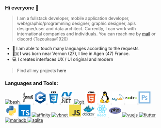 ### Hi everyone 👋

> I am a fullstack developer, mobile application developer, web/graphic/programming designer, graphic designer, apis designer/user and data architect. Currently, I can work with international companies and individuals. You can reach me by [mail](mailto:tazoukperso@gmail.com) or discord (Tazoukaa#1920)

- 👷 I am able to touch many languages according to the requests
- 👶🇷 I was born near Vernon (27), I live in Agen (47) France.
- 💻 I creates interfaces UX / UI original and modern

> Find all my projects <a style="cursor:pointer;" title="Indisponible">here</a>

<h3 align="left">Languages and Tools:</h3>
<p align="left"> 
            <a href="https://www.gnu.org/software/bash/" target="_blank" rel="noreferrer"> <img
            src="https://www.vectorlogo.zone/logos/gnu_bash/gnu_bash-icon.svg" alt="bash" width="40" height="40" /> </a>
            <a href="https://canvasjs.com" target="_blank" rel="noreferrer"> <img
            src="https://raw.githubusercontent.com/Hardik0307/Hardik0307/master/assets/canvasjs-charts.svg"
            alt="canvasjs" width="40" height="40" /> </a> 
            <a href="https://www.w3schools.com/cpp/" target="_blank" rel="noreferrer"> <img
            src="https://raw.githubusercontent.com/devicons/devicon/master/icons/cplusplus/cplusplus-original.svg"
            alt="cplusplus" width="40" height="40" /> </a> 
            <a href="https://www.w3schools.com/css/" target="_blank" rel="noreferrer"> <img
            src="https://raw.githubusercontent.com/devicons/devicon/master/icons/css3/css3-original-wordmark.svg"
            alt="css3" width="40" height="40" /> </a>  
            <a href="https://dotnet.microsoft.com/" target="_blank" rel="noreferrer"> <img
            src="https://raw.githubusercontent.com/devicons/devicon/master/icons/dot-net/dot-net-original-wordmark.svg"
            alt="dotnet" width="40" height="40" /> </a> 
            <a href="https://git-scm.com/" target="_blank" rel="noreferrer"> <img
            src="https://www.vectorlogo.zone/logos/git-scm/git-scm-icon.svg" alt="git" width="40" height="40" /> </a> 
            <a href="https://www.w3.org/html/" target="_blank" rel="noreferrer"> <img
            src="https://raw.githubusercontent.com/devicons/devicon/master/icons/html5/html5-original-wordmark.svg"
            alt="html5" width="40" height="40" /> </a> 
            <a href="https://www.linux.org/" target="_blank" rel="noreferrer"> <img
            src="https://raw.githubusercontent.com/devicons/devicon/master/icons/linux/linux-original.svg" alt="linux"
            width="40" height="40" /> </a> 
            <a href="https://www.mysql.com/" target="_blank" rel="noreferrer"> <img
            src="https://raw.githubusercontent.com/devicons/devicon/master/icons/mysql/mysql-original-wordmark.svg"
            alt="mysql" width="40" height="40" /> </a> 
            <a href="https://nodejs.org" target="_blank" rel="noreferrer"> <img
            src="https://raw.githubusercontent.com/devicons/devicon/master/icons/nodejs/nodejs-original-wordmark.svg"
            alt="nodejs" width="40" height="40" /> </a> 
            <a href="https://www.photoshop.com/en" target="_blank" rel="noreferrer"> <img
            src="https://raw.githubusercontent.com/devicons/devicon/master/icons/photoshop/photoshop-line.svg"
            alt="photoshop" width="40" height="40" /> </a> 
            <a href="https://www.python.org" target="_blank" rel="noreferrer"> <img
            src="https://raw.githubusercontent.com/devicons/devicon/master/icons/python/python-original.svg"
            alt="python" width="40" height="40" /> </a> 
            <a href="https://www.typescriptlang.org/" target="_blank" rel="noreferrer"> <img
            src="https://raw.githubusercontent.com/devicons/devicon/master/icons/typescript/typescript-original.svg"
            alt="typescript" width="40" height="40" /> </a> 
            <a href="https://affinity.serif.com/" target="_blank" rel="noreferrer"> <img
            src="https://upload.wikimedia.org/wikipedia/commons/thumb/9/9e/Affinity_designer_icon_2019.png/600px-Affinity_designer_icon_2019.png"
            alt="affinity" width="40" height="40" /> </a>
            <a href="https://fr.wikipedia.org/wiki/Visual_Basic_.NET" target="_blank" rel="noreferrer"> <img
            src="https://upload.wikimedia.org/wikipedia/commons/4/40/VB.NET_Logo.svg"
            alt="vbnet" width="40" height="40" /> </a>
            <a href="https://developer.mozilla.org/en-US/docs/Web/JavaScript" target="_blank" rel="noreferrer"> <img
            src="https://raw.githubusercontent.com/devicons/devicon/master/icons/javascript/javascript-original.svg"
            alt="javascript" width="40" height="40" /> </a>
            <a href="https://www.docker.com/" target="_blank" rel="noreferrer"> <img
            src="https://raw.githubusercontent.com/devicons/devicon/master/icons/docker/docker-original-wordmark.svg"
            alt="docker" width="40" height="40" /> </a>
            <a href="https://fr.reactjs.org/" target="_blank" rel="noreferrer"> <img
            src="https://raw.githubusercontent.com/devicons/devicon/master/icons/react/react-original-wordmark.svg"
            alt="react" width="40" height="40" /> </a>
            <a href="https://www.php.net/" target="_blank" rel="noreferrer"> <img
            src="https://raw.githubusercontent.com/devicons/devicon/master/icons/php/php-original.svg"
            alt="php" width="40" height="40" /> </a>
            <a href="https://vuejs.org/" target="_blank" rel="noreferrer"> <img
            src="https://avatars.githubusercontent.com/u/6128107?s=200&v=4"
            alt="vuejs" width="40" height="40" /> </a>
            <a href="https://flutter.dev/" target="_blank" rel="noreferrer"> <img
            src="https://humancoders-formations.s3.amazonaws.com/uploads/course/logo/1148/formation-flutter.png"
            alt="flutter" width="40" height="40" /> </a>
            <a href="https://mariadb.org/" target="_blank" rel="noreferrer"> <img
            src="https://camo.githubusercontent.com/c801bc4030f308500f29b695f0771ba313b3b2088c91d06152b5cc5a050e3127/68747470733a2f2f7777772e766563746f726c6f676f2e7a6f6e652f6c6f676f732f6d6172696164622f6d6172696164622d69636f6e2e737667"
            alt="mariadb" width="40" height="40" /> </a>
            <a href="https://www.sqlite.org/" target="_blank" rel="noreferrer"> <img
            src="https://camo.githubusercontent.com/1b8a779f280e099e2d67ab949dad604e25ce0d321e66474c04430201790b3874/68747470733a2f2f7777772e766563746f726c6f676f2e7a6f6e652f6c6f676f732f73716c6974652f73716c6974652d69636f6e2e737667"
            alt="sqlite" width="40" height="40" /> </a>
</p>
